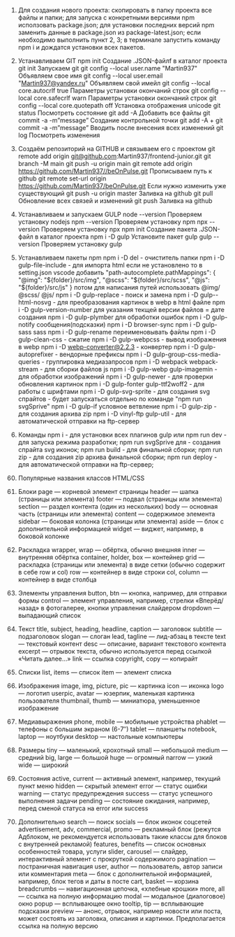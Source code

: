 1. Для создания нового проекта:
   скопировать в папку проекта все файлы и папки;
   для запуска с конкретными версиями npm исползовать package.json;
   для установки последних версий npm заменить данные в package.json из package-latest.json;
   если необходимо выполнить пункт 2, 3;
   в терминале запустить команду npm i и дождатся установки всех пакетов.

2. Устанавливаем GIT
   npm init Создание .JSON-файлf в каталог проекта
   git init Запускаем git
   git config --local user.name "Martin937" Объявляем свое имя
   git config --local user.email "Martin937@yandex.ru" Объявляем свой имейл
   git config --local core.autocrlf true Параметры установки окончаний строк
   git config --local core.safecrlf warn Параметры установки окончаний строк
   git config --local core.quotepath off Установка отображения unicode
   git status Посмотреть состояние
   git add -A Добавить все файлы
   git commit -a -m”message” Создание контрольной точки
   git add -A + git commit -a -m”message” Вводить после внесения всех изменений
   git log Посмотреть изменения

3. Создаём репозиторий на GITHUB и связываем его с проектом
   git remote add origin git@github.com:Martin937/frontend-junior.git
   git branch -M main
   git push -u origin main
   git remote add origin https://github.com/Martin937//beOnPulse.git Прописываем путь к github
   git remote set-url origin https://github.com/Martin937/beOnPulse.git Если нужно изменить уже существующий
   git push -u origin master Заливка на github
   git pull Обновление всех связей и изменений
   git push Заливка на github

4. Устанавливаем и запускаем GULP
   node --version Проверяем установку nodejs
   npm --version Проверяем установку npm
   npx --version Проверяем установку npx
   npm init Создание пакета .JSON-файл в каталог проекта
   npm i -D gulp Установите пакет gulp
   gulp --version Проверяем установку gulp

5. Устанавливаем пакеты npm
   npm i -D del - очиститель папки
   npm i -D gulp-file-include - для импорта html
   если не установлено то в setting.json vscode добавить
   "path-autocomplete.pathMappings": {
   "@img": "${folder}/src/img",
    "@scss": "${folder}/src/scss",
   "@js": "${folder}/src/js"
   }
   потом для написания путей использовать @img/ @scss/ @js/
   npm i -D gulp-replace - поиск и замена
   npm i -D gulp--html-nosvg - для преобразования картинок в webp в html файле
   npm i -D gulp-version-number для указания текщей версии файлов = дате создания
   npm i -D gulp-plymber для обработки ошибок
   npm i -D gulp-notify сообщения(подсказки)
   npm i -D browser-sync
   npm i -D gulp-sass sass
   npm i -D gulp-rename переименовывать файлы
   npm i -D gulp-clean-css - сжатие
   npm i -D gulp-webpcss - вывод изображения в webp
   npm i -D webp-converter@2.2.3 - конвертер
   npm i -D gulp-autoprefixer - вендорные префиксы
   npm i -D gulp-group-css-media-queries - группировка медиазапросов
   npm i -D webpack webpack-stream - для сборки файлов js
   npm i -D gulp-webp gulp-imagemin - для обработки изображений
   npm i -D gulp-newer - для проверки обновления картинок
   npm i -D gulp-fonter gulp-ttf2woff2 - для работы с шрифтами<!-- npm i -D fs gulp-fonter gulp-ttf2woff2 - для работы с шрифтами -->
   npm i -D gulp-svg-sprite - для создания svg спрайтов - будет запускаться отдельно по команде "npm run svgSprive"
   npm i -D gulp-if условное ветвление
   npm i -D gulp-zip - для создания архива zip
   npm i -D vinyl-ftp gulp-util - для автоматической отправки на ftp-сервер

6. Команды
   npm i - для установки всех плагинов
   gulp или npm run dev - для запуска режима разработки;
   npm run svgSprive для - создания спрайта svg иконок;
   npm run build - для финальной сборки;
   npm run zip - для создания zip архива финальной сборки;
   npm run deploy - для автоматической отправки на ftp-сервер;

<!-- --------------------------- -->

60. Популярные названия классов HTML/CSS
61. Блоки
    page — корневой элемент страницы
    header — шапка (страницы или элемента)
    footer — подвал (страницы или элемента)
    section — раздел контента (один из нескольких)
    body — основная часть (страницы или элемента)
    content — содержимое элемента
    sidebar — боковая колонка (страницы или элемента)
    aside — блок с дополнительной информацией
    widget — виджет, например, в боковой колонке

62. Раскладка
    wrapper, wrap — обёртка, обычно внешняя
    inner — внутренняя обёртка
    container, holder, box — контейнер
    grid — раскладка (страницы или элемента) в виде сетки (обычно содержит в себе row и col)
    row — контейнер в виде строки
    col, column — контейнер в виде столбца

63. Элементы управления
    button, btn — кнопка, например, для отправки формы
    control — элемент управления, например, стрелки «Вперёд/назад» в фотогалерее, кнопки управления слайдером
    dropdown — выпадающий список

64. Текст
    title, subject, heading, headline, caption — заголовок
    subtitle — подзаголовок
    slogan — слоган
    lead, tagline — лид-абзац в тексте
    text — текстовый контент
    desc — описание, вариант текстового контента
    excerpt — отрывок текста, обычно используется перед ссылкой «Читать далее…»
    link — ссылка
    copyright, copy — копирайт

65. Списки
    list, items — список
    item — элемент списка

66. Изображения
    image, img, picture, pic — картинка
    icon — иконка
    logo — логотип
    userpic, avatar — юзерпик, маленькая картинка пользователя
    thumbnail, thumb — миниатюра, уменьшенное изображение

67. Медиавыражения
    phone, mobile — мобильные устройства
    phablet — телефоны с большим экраном (6-7″)
    tablet — планшеты
    notebook, laptop — ноутбуки
    desktop — настольные компьютеры

68. Размеры
    tiny — маленький, крохотный
    small — небольшой
    medium — средний
    big, large — большой
    huge — огромный
    narrow — узкий
    wide — широкий

69. Состояния
    active, current — активный элемент, например, текущий пункт меню
    hidden — скрытый элемент
    error — статус ошибки
    warning — статус предупреждения
    success — статус успешного выполнения задачи
    pending — состояние ожидания, например, перед сменой статуса на error или success

70. Дополнительно
    search — поиск
    socials — блок иконок соцсетей
    advertisement, adv, commercial, promo — рекламный блок (режутся Адблоком, не рекомендуется использовать такие классы для блоков с внутренней рекламой)
    features, benefits — список основных особенностей товара, услуги
    slider, carousel — слайдер, интерактивный элемент с прокруткой содержимого
    pagination — постраничная навигация
    user, author — пользователь, автор записи или комментария
    meta — блок с дополнительной информацией, например, блок тегов и даты в посте
    cart, basket — корзина
    breadcrumbs — навигационная цепочка, «хлебные крошки»
    more, all — ссылка на полную информацию
    modal — модальное (диалоговое) окно
    popup — всплывающее окно
    tooltip, tip — всплывающие подсказки
    preview — анонс, отрывок, например новости или поста, может состоять из заголовка, описания и картинки. Предполагается ссылка на полную версию
